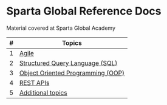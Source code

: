 # Sparta Global Reference Docs
Material covered at Sparta Global Academy



|  #   | Topics                                          |
| :--: | ----------------------------------------------- |
|  1   | [Agile](Topics/Agile.md)                        |
|  2   | [Structured Query Language (SQL)](Topics/SQL)   |
|  3   | [Object Oriented Programming (OOP)](Topics/OOP) |
|  4   | [REST APIs](Topics/REST-APIs)                   |
|  5   | [Additional topics](Topics/Additional-Topics)   |


